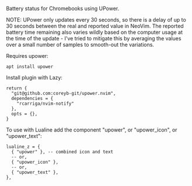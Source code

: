 Battery status for Chromebooks using UPower.

NOTE:  UPower only updates every 30 seconds, so there is a delay of up to 30 seconds between the real and reported value in NeoVim.  The reported battery time remaining also varies wildly based on the computer usage at the time of the update - I've tried to mitigate this by averaging the values over a small number of samples to smooth-out the variations.

Requires upower:
```
apt install upower
```

Install plugin with Lazy:
```
return {
  "git@github.com:coreyb-git/upower.nvim",
  dependencies = {
    "rcarriga/nvim-notify"
  },
  opts = {},
}
```

To use with Lualine add the component "upower", or "upower_icon", or "upower_text":
```
lualine_z = {
  { "upower" }, -- combined icon and text
  -- or,
  { "upower_icon" },
  -- or,
  { "upower_text" },
},
```
